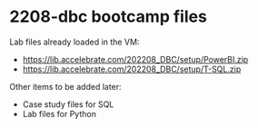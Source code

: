 # 2208-dbc bootcamp files

Lab files already loaded in the VM:

- https://lib.accelebrate.com/202208_DBC/setup/PowerBI.zip
- https://lib.accelebrate.com/202208_DBC/setup/T-SQL.zip

Other items to be added later:

- Case study files for SQL
- Lab files for Python


